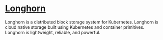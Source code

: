 # [Longhorn](https://github.com/longhorn/longhorn)

Longhorn is a distributed block storage system for Kubernetes. Longhorn is cloud native storage built using Kubernetes and container primitives. Longhorn is lightweight, reliable, and powerful.
